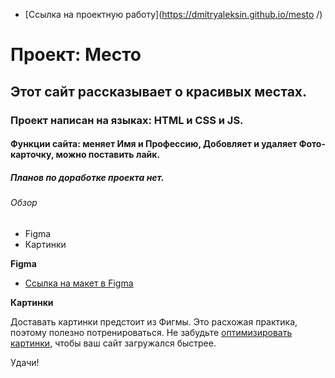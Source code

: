* [Ссылка на проектную работу](https://dmitryaleksin.github.io/mesto /)

# Проект: Место

## Этот сайт рассказывает о красивых местах.

### Проект написан на языках: HTML и CSS и JS.

#### Функции сайта: меняет Имя и Профессию, Добовляет и удаляет Фото-карточку, можно поставить лайк.

##### Планов по доработке проекта нет.

###### Обзор

* Figma
* Картинки

**Figma**

* [Ссылка на макет в Figma](https://www.figma.com/file/2cn9N9jSkmxD84oJik7xL7/JavaScript.-Sprint-4?node-id=0%3A1)

**Картинки**

Доставать картинки предстоит из Фигмы. Это расхожая практика, поэтому полезно потренироваться.
Не забудьте [оптимизировать картинки](https://tinypng.com/), чтобы ваш сайт загружался быстрее.

Удачи!
